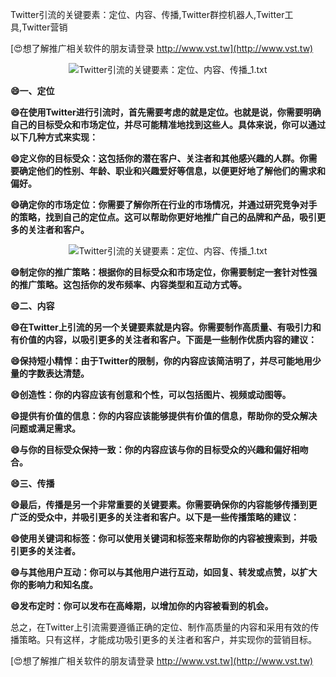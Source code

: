 Twitter引流的关键要素：定位、内容、传播,Twitter群控机器人,Twitter工具,Twitter营销

[😍想了解推广相关软件的朋友请登录 http://www.vst.tw](http://www.vst.tw)

 <center><img src="https://vst.tw/MP4/tuiguang/png/2.png" alt="Twitter引流的关键要素：定位、内容、传播_1.txt"></center>

**😄一、定位**

**😄在使用Twitter进行引流时，首先需要考虑的就是定位。也就是说，你需要明确自己的目标受众和市场定位，并尽可能精准地找到这些人。具体来说，你可以通过以下几种方式来实现：**

**😄定义你的目标受众：这包括你的潜在客户、关注者和其他感兴趣的人群。你需要确定他们的性别、年龄、职业和兴趣爱好等信息，以便更好地了解他们的需求和偏好。**

**😄确定你的市场定位：你需要了解你所在行业的市场情况，并通过研究竞争对手的策略，找到自己的定位点。这可以帮助你更好地推广自己的品牌和产品，吸引更多的关注者和客户。**

 <center><img src="https://vst.tw/MP4/tuiguang/png/8.png" alt="Twitter引流的关键要素：定位、内容、传播_1.txt"></center>

**😄制定你的推广策略：根据你的目标受众和市场定位，你需要制定一套针对性强的推广策略。这包括你的发布频率、内容类型和互动方式等。**

**😄二、内容**

**😄在Twitter上引流的另一个关键要素就是内容。你需要制作高质量、有吸引力和有价值的内容，以吸引更多的关注者和客户。下面是一些制作优质内容的建议：**

**😄保持短小精悍：由于Twitter的限制，你的内容应该简洁明了，并尽可能地用少量的字数表达清楚。**

**😄创造性：你的内容应该有创意和个性，可以包括图片、视频或动图等。**

**😄提供有价值的信息：你的内容应该能够提供有价值的信息，帮助你的受众解决问题或满足需求。**

**😄与你的目标受众保持一致：你的内容应该与你的目标受众的兴趣和偏好相吻合。**

**😄三、传播**

**😄最后，传播是另一个非常重要的关键要素。你需要确保你的内容能够传播到更广泛的受众中，并吸引更多的关注者和客户。以下是一些传播策略的建议：**

**😄使用关键词和标签：你可以使用关键词和标签来帮助你的内容被搜索到，并吸引更多的关注者。**

**😄与其他用户互动：你可以与其他用户进行互动，如回复、转发或点赞，以扩大你的影响力和知名度。**

**😄发布定时：你可以发布在高峰期，以增加你的内容被看到的机会。**

总之，在Twitter上引流需要遵循正确的定位、制作高质量的内容和采用有效的传播策略。只有这样，才能成功吸引更多的关注者和客户，并实现你的营销目标。

[😍想了解推广相关软件的朋友请登录 http://www.vst.tw](http://www.vst.tw)



